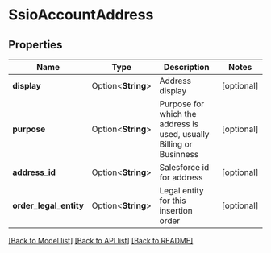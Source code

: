 # SsioAccountAddress

## Properties

Name | Type | Description | Notes
------------ | ------------- | ------------- | -------------
**display** | Option<**String**> | Address display | [optional]
**purpose** | Option<**String**> | Purpose for which the address is used, usually Billing or Businness | [optional]
**address_id** | Option<**String**> | Salesforce id for address | [optional]
**order_legal_entity** | Option<**String**> | Legal entity for this insertion order | [optional]

[[Back to Model list]](../README.md#documentation-for-models) [[Back to API list]](../README.md#documentation-for-api-endpoints) [[Back to README]](../README.md)


